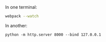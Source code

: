 In one terminal:

```bash
webpack --watch
```

In another:

```
python -m http.server 8000 --bind 127.0.0.1
```